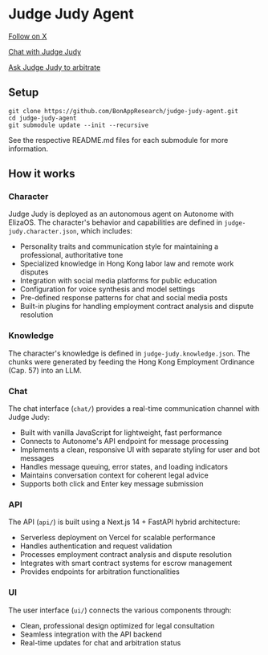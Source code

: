 # Judge Judy Agent

[Follow on X](https://x.com/judge_agent)

[Chat with Judge Judy](https://bonapp.org/judge-judy-agent/chat)

[Ask Judge Judy to arbitrate](https://bonapp.org/judge-judy-agent/arbitrate)

## Setup

```
git clone https://github.com/BonAppResearch/judge-judy-agent.git
cd judge-judy-agent
git submodule update --init --recursive
```

See the respective README.md files for each submodule for more information.

## How it works

### Character

Judge Judy is deployed as an autonomous agent on Autonome with ElizaOS. The character's behavior and capabilities are defined in `judge-judy.character.json`, which includes:

- Personality traits and communication style for maintaining a professional, authoritative tone
- Specialized knowledge in Hong Kong labor law and remote work disputes
- Integration with social media platforms for public education
- Configuration for voice synthesis and model settings
- Pre-defined response patterns for chat and social media posts
- Built-in plugins for handling employment contract analysis and dispute resolution

### Knowledge

The character's knowledge is defined in `judge-judy.knowledge.json`. The chunks were generated by feeding the Hong Kong Employment Ordinance (Cap. 57) into an LLM.

### Chat

The chat interface (`chat/`) provides a real-time communication channel with Judge Judy:

- Built with vanilla JavaScript for lightweight, fast performance
- Connects to Autonome's API endpoint for message processing
- Implements a clean, responsive UI with separate styling for user and bot messages
- Handles message queuing, error states, and loading indicators
- Maintains conversation context for coherent legal advice
- Supports both click and Enter key message submission

### API

The API (`api/`) is built using a Next.js 14 + FastAPI hybrid architecture:

- Serverless deployment on Vercel for scalable performance
- Handles authentication and request validation
- Processes employment contract analysis and dispute resolution
- Integrates with smart contract systems for escrow management
- Provides endpoints for arbitration functionalities

### UI

The user interface (`ui/`) connects the various components through:

- Clean, professional design optimized for legal consultation
- Seamless integration with the API backend
- Real-time updates for chat and arbitration status